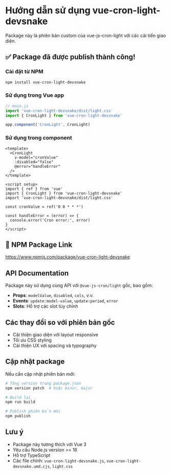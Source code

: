 # Hướng dẫn sử dụng vue-cron-light-devsnake

Package này là phiên bản custom của vue-js-cron-light với các cải tiến giao diện.

## ✅ Package đã được publish thành công!

### Cài đặt từ NPM

```bash
npm install vue-cron-light-devsnake
```

### Sử dụng trong Vue app

```js
// main.js
import 'vue-cron-light-devsnake/dist/light.css'
import { CronLight } from 'vue-cron-light-devsnake'

app.component('CronLight', CronLight)
```

### Sử dụng trong component

```vue
<template>
  <CronLight 
    v-model="cronValue" 
    :disabled="false"
    @error="handleError"
  />
</template>

<script setup>
import { ref } from 'vue'
import { CronLight } from 'vue-cron-light-devsnake'
import 'vue-cron-light-devsnake/dist/light.css'

const cronValue = ref('0 0 * * *')

const handleError = (error) => {
  console.error('Cron error:', error)
}
</script>
```

## 🔗 NPM Package Link

https://www.npmjs.com/package/vue-cron-light-devsnake

## API Documentation

Package này sử dụng cùng API với `@vue-js-cron/light` gốc, bao gồm:

- **Props**: `modelValue`, `disabled`, `cols`, v.v.
- **Events**: `update:model-value`, `update:period`, `error`
- **Slots**: Hỗ trợ các slot tùy chỉnh

## Các thay đổi so với phiên bản gốc

- Cải thiện giao diện với layout responsive
- Tối ưu CSS styling
- Cải thiện UX với spacing và typography

## Cập nhật package

Nếu cần cập nhật phiên bản mới:

```bash
# Tăng version trong package.json
npm version patch  # hoặc minor, major

# Build lại
npm run build

# Publish phiên bản mới
npm publish
```

## Lưu ý

- Package này tương thích với Vue 3
- Yêu cầu Node.js version >= 16  
- Hỗ trợ TypeScript
- Các file chính: `vue-cron-light-devsnake.js`, `vue-cron-light-devsnake.umd.cjs`, `light.css`
